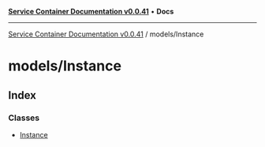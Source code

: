 [**Service Container Documentation v0.0.41**](../../README.md) • **Docs**

***

[Service Container Documentation v0.0.41](../../modules.md) / models/Instance

# models/Instance

## Index

### Classes

- [Instance](classes/Instance.md)
